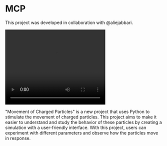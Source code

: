 # MCP
This project was developed in collaboration with @aliejabbari.

<video width="320" height="240" controls>
  <source src="https://drive.google.com/file/d/1jxMkMuFW4qgECz_wkiYDnlAfhbJ7WPRv/view?usp=share_link" type="video/mp4">
  Your browser does not support the video tag.
</video>


"Movement of Charged Particles" is a new project that uses Python to stimulate the movement of charged particles. This project aims to make it easier to understand and study the behavior of these particles by creating a simulation with a user-friendly interface. With this project, users can experiment with different parameters and observe how the particles move in response.
